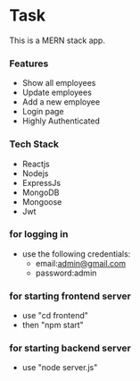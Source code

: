 # Task
This is a MERN stack app. 
### Features
- Show all employees
- Update employees
- Add a new employee
- Login page
- Highly Authenticated
### Tech Stack
- Reactjs
- Nodejs
- ExpressJs
- MongoDB
- Mongoose
- Jwt
### for logging in
- use the following credentials:
  - email:admin@gmail.com
  - password:admin
### for starting frontend server
- use "cd frontend"
- then "npm start"
### for starting backend server
- use "node server.js"
